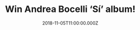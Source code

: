 ---
campaign-uuid: "c-5a8e2554-8c64-4a68-bc15-b600ce137965"
type: "Competition"
category: "Gifts"
date: "2018-11-05T11:00:00.000Z"
end-date: "2019-01-05T23:59:00.000Z"
disable-form: false
is_promoted: false
has_entry_page: true
title: "Win Andrea Bocelli ‘Sí’ album!"
competition-description: "<p>Andrea Bocelli has teamed up with some of the hottest\
  \ musical stars on the planet for his forthcoming album ‘Sí’, reuniting with his\
  \ friend Ed Sheeran after their chart-topping ‘Perfect Symphony’ on a brand new\
  \ song called ‘Amo Soltanto Te’ and joining with pop sensation Dua Lipa on the single\
  \ ‘If Only’ and we want YOU to enjoy it! That’s why we are giving away a copy of\
  \ his amazing new record to one of our members.</p>"
hero-header: "Win Andrea Bocelli ‘Sí’ album!"
terms-confirmation: "N/A"
banner-img: "https://assets.expresslyapp.com/asset-06f5c9e2-1cb7-48e0-8c29-4e73469cde1a.jpg"
logo-left-href: "http://club.expressly.io"
logo-left-image: "https://assets.expresslyapp.com/asset-02790af8-f8c1-41a3-8882-acdc454682a9.jpg"
logo-left-title: "Expressly Club"
bg-image-hero: "https://assets.expresslyapp.com/asset-d1cdc9cd-a238-4f25-94c5-cb6d58a82cfb.jpg"
bg-image-first: "https://assets.expresslyapp.com/asset-cf354445-9874-493e-9c42-01a210ba60ac.jpg"
section1-content: "<p>Sí is an album about heart and soul, positivity and family,\
  \ melody and magic. And for that reason, Bocelli chose the strong, simple title.\
  \ “In this historical period we are going through right now, we too often say no.\
  \ But yes is the word you say when you have your first kiss, when you agree with\
  \ somebody, when you want to make someone feel good. Sí is the word you say every\
  \ time things will end well. For a thousand and one reasons, sí is the expression\
  \ of a positive, powerful, human word and feeling and emotion!</p>\r\n<p>Enter below\
  \ for a chance to win Andrea Bocelli ‘Sí’ album and enjoy his beautiful voice.</p>"
entry-title: "Win Andrea Bocelli ‘Sí’ album!"
entry-content: "Enter the draw to win Andrea Bocelli ‘Sí’ album by completing the\
  \ form below before 23:59 on 5th of January 2018."
has-winner: false
prize-description: "Andrea Bocelli ‘Sí’ album."
special-conditions: "Multiple entries are allowed up to one every day."
---